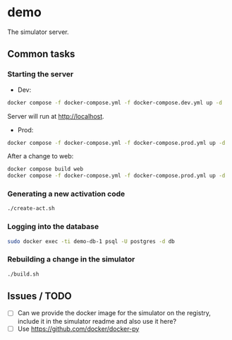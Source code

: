 # demo

The simulator server.

## Common tasks

### Starting the server

- Dev:

```sh
docker compose -f docker-compose.yml -f docker-compose.dev.yml up -d
```

Server will run at [http://localhost](http://localhost).

- Prod:

```sh
docker compose -f docker-compose.yml -f docker-compose.prod.yml up -d
```

After a change to web:

```sh
docker compose build web
docker compose -f docker-compose.yml -f docker-compose.prod.yml up -d
```

### Generating a new activation code

```sh
./create-act.sh
```

### Logging into the database

```sh
sudo docker exec -ti demo-db-1 psql -U postgres -d db
```

### Rebuilding a change in the simulator

```sh
./build.sh
```

## Issues / TODO

- [ ] Can we provide the docker image for the simulator on the registry, include it in the simulator
      readme and also use it here?
- [ ] Use https://github.com/docker/docker-py
